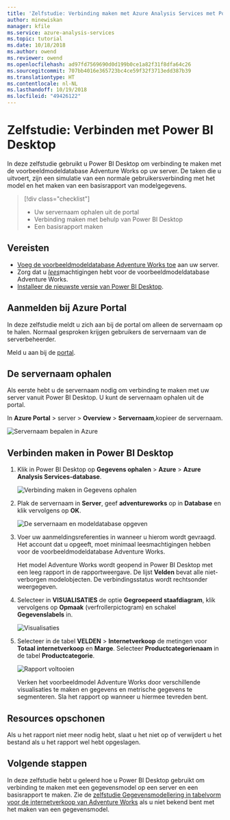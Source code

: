 ```yaml
---
title: 'Zelfstudie: Verbinding maken met Azure Analysis Services met Power BI Desktop | Microsoft Docs'
author: minewiskan
manager: kfile
ms.service: azure-analysis-services
ms.topic: tutorial
ms.date: 10/18/2018
ms.author: owend
ms.reviewer: owend
ms.openlocfilehash: ad97fd7569690d0d199b0ce1a82f31f8dfa64c26
ms.sourcegitcommit: 707bb4016e365723bc4ce59f32f3713edd387b39
ms.translationtype: HT
ms.contentlocale: nl-NL
ms.lasthandoff: 10/19/2018
ms.locfileid: "49426122"
---
```

# <a name="tutorial-connect-with-power-bi-desktop"></a>Zelfstudie: Verbinden met Power BI Desktop

In deze zelfstudie gebruikt u Power BI Desktop om verbinding te maken met de voorbeeldmodeldatabase Adventure Works op uw server. De taken die u uitvoert, zijn een simulatie van een normale gebruikersverbinding met het model en het maken van een basisrapport van modelgegevens.

> [!div class="checklist"]
> * Uw servernaam ophalen uit de portal
> * Verbinding maken met behulp van Power BI Desktop
> * Een basisrapport maken

## <a name="prerequisites"></a>Vereisten

- [Voeg de voorbeeldmodeldatabase Adventure Works toe](../analysis-services-create-sample-model.md) aan uw server.
- Zorg dat u [*lees*](../analysis-services-server-admins.md)machtigingen hebt voor de voorbeeldmodeldatabase Adventure Works.
- [Installeer de nieuwste versie van Power BI Desktop](https://powerbi.microsoft.com/desktop).

## <a name="log-in-to-the-azure-portal"></a>Aanmelden bij Azure Portal
In deze zelfstudie meldt u zich aan bij de portal om alleen de servernaam op te halen. Normaal gesproken krijgen gebruikers de servernaam van de serverbeheerder.

Meld u aan bij de [portal](https://portal.azure.com/).

## <a name="get-server-name"></a>De servernaam ophalen
Als eerste hebt u de servernaam nodig om verbinding te maken met uw server vanuit Power BI Desktop. U kunt de servernaam ophalen uit de portal.

In **Azure Portal** > server > **Overview** > **Servernaam**,kopieer de servernaam.
   
   ![Servernaam bepalen in Azure](./media/analysis-services-tutorial-pbid/aas-copy-server-name.png)

## <a name="connect-in-power-bi-desktop"></a>Verbinden maken in Power BI Desktop

1. Klik in Power BI Desktop op **Gegevens ophalen** > **Azure** > **Azure Analysis Services-database**.

   ![Verbinding maken in Gegevens ophalen](./media/analysis-services-tutorial-pbid/aas-pbid-connect-aasserver.png)

2. Plak de servernaam in **Server**, geef **adventureworks** op in **Database** en klik vervolgens op **OK**.

   ![De servernaam en modeldatabase opgeven](./media/analysis-services-tutorial-pbid/aas-pbid-connect-aas-servername.png)

3. Voer uw aanmeldingsreferenties in wanneer u hierom wordt gevraagd. Het account dat u opgeeft, moet minimaal leesmachtigingen hebben voor de voorbeeldmodeldatabase Adventure Works.

    Het model Adventure Works wordt geopend in Power BI Desktop met een leeg rapport in de rapportweergave. De lijst **Velden** bevat alle niet-verborgen modelobjecten. De verbindingsstatus wordt rechtsonder weergegeven.

4. Selecteer in **VISUALISATIES** de optie **Gegroepeerd staafdiagram**, klik vervolgens op **Opmaak** (verfrollerpictogram) en schakel **Gegevenslabels** in. 

   ![Visualisaties](./media/analysis-services-tutorial-pbid/aas-pbid-visualizations-report.png)

5. Selecteer in de tabel **VELDEN** > **Internetverkoop** de metingen voor **Totaal internetverkoop**  en **Marge**. Selecteer **Productcategorienaam** in de tabel **Productcategorie**.

   ![Rapport voltooien](./media/analysis-services-tutorial-pbid/aas-pbid-complete-report.png)

    Verken het voorbeeldmodel Adventure Works door verschillende visualisaties te maken en gegevens en metrische gegevens te segmenteren. Sla het rapport op wanneer u hiermee tevreden bent.

## <a name="clean-up-resources"></a>Resources opschonen

Als u het rapport niet meer nodig hebt, slaat u het niet op of verwijdert u het bestand als u het rapport wel hebt opgeslagen.

## <a name="next-steps"></a>Volgende stappen
In deze zelfstudie hebt u geleerd hoe u Power BI Desktop gebruikt om verbinding te maken met een gegevensmodel op een server en een basisrapport te maken. Zie de [zelfstudie Gegevensmodellering in tabelvorm voor de internetverkoop van Adventure Works](aas-adventure-works-tutorial.md) als u niet bekend bent met het maken van een gegevensmodel.